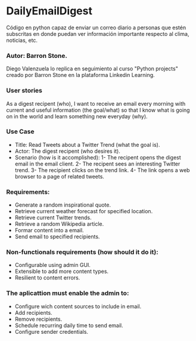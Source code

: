 # DailyEmailDigest
Código en python capaz de enviar un correo diario a personas que estén subscritas en donde puedan ver información importante respecto al clima, noticias, etc.

### Autor: Barron Stone.

Diego Valenzuela lo replica en seguimiento al curso "Python projects" creado por Barron Stone en la plataforma Linkedin Learning.

### User stories
As a digest recipent (who), I want to receive an email every morning with current and useful information (the goal/what) so that I know what is going on in the world and learn something new everyday (why).

### Use Case
- Title: Read Tweets about a Twitter Trend (what the goal is).
- Actor: The digest recipent (who desires it).
- Scenario (how is it accomplished):
  1- The recipent opens the digest email in the email client.
  2- The recipent sees an interesting Twitter trend.
  3- The recipient clicks on the trend link.
  4- The link opens a web browser to a page of related tweets.
  
### Requirements: 
  - Generate a random inspirational quote.
  - Retrieve current weather forecast for specified location.
  - Retrieve current Twitter trends.
  - Retrieve a random Wikipedia article.
  - Formar content into a email.
  - Send email to specified recipients.

### Non-functionals requirements (how should it do it):
- Configurable using admin GUI.
- Extensible to add more content types.
- Resilient to content errors.

### The aplicattion must enable the admin to:
- Configure wich content sources to include in email.
- Add recipients.
- Remove recipients.
- Schedule recurring daily time to send email.
- Configure sender credentials.
  
